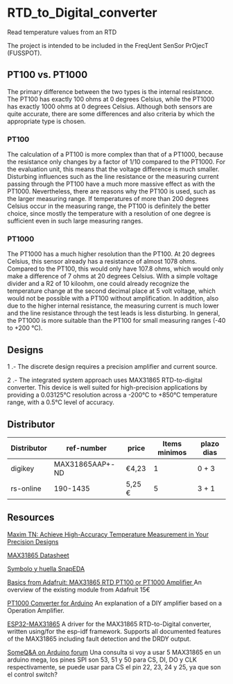 # RTD_to_Digital_converter
Read temperature values from an RTD

The project is intended to be included in the FreqUent SenSor PrOjecT (FUSSPOT).

## PT100 vs. PT1000

The primary difference between the two types is the internal resistance. The PT100 has exactly 100 ohms at 0 degrees Celsius, while the PT1000 has exactly 1000 ohms at 0 degrees Celsius. Although both sensors are quite accurate, there are some differences and also criteria by which the appropriate type is chosen.

### PT100
The calculation of a PT100 is more complex than that of a PT1000, because the resistance only changes by a factor of 1/10 compared to the PT1000. For the evaluation unit, this means that the voltage difference is much smaller. Disturbing influences such as the line resistance or the measuring current passing through the PT100 have a much more massive effect as with the PT1000. Nevertheless, there are reasons why the PT100 is used, such as the larger measuring range. If temperatures of more than 200 degrees Celsius occur in the measuring range, the PT100 is definitely the better choice, since mostly the temperature with a resolution of one degree is sufficient even in such large measuring ranges.

### PT1000
The PT1000 has a much higher resolution than the PT100. At 20 degrees Celsius, this sensor already has a resistance of almost 1078 ohms. Compared to the PT100, this would only have 107.8 ohms, which would only make a difference of 7 ohms at 20 degrees Celsius. With a simple voltage divider and a R2 of 10 kiloohm, one could already recognize the temperature change at the second decimal place at 5 volt voltage, which would not be possible with a PT100 without amplification. In addition, also due to the higher internal resistance, the measuring current is much lower and the line resistance through the test leads is less disturbing.
In general, the PT1000 is more suitable than the PT100 for small measuring ranges (-40 to +200 °C).

## Designs

1 .- The  discrete  design  requires  a  precision  amplifier  and  current  source.

2 .- The integrated system approach uses MAX31865  RTD-to-digital  converter. This  device  is  well  suited for high-precision applications by providing a 0.03125°C resolution across a -200°C to +850°C temperature range, with a 0.5°C level of accuracy.

## Distributor

| Distributor |    ref-number   |  price | Items minimos | plazo dias | 
| ----------- | --------------- |  ----- | ------------- | ---------- |
| digikey     | MAX31865AAP+-ND | €4,23  | 1             |    0 + 3   |
| rs-online   |     190-1435    | 5,25 € | 5             |   3 + 1    |

## Resources

[Maxim TN: Achieve High-Accuracy Temperature Measurement in Your Precision Designs ](https://www.maximintegrated.com/content/dam/files/design/technical-documents/design-solutions/ds67-achieve-high-accuracy-temperature-measurement-in-your-precision-designs.pdf)

[MAX31865 Datasheet](https://www.maximintegrated.com/en/products/interface/sensor-interface/MAX31865.html])

[Symbolo y huella SnapEDA](https://www.snapeda.com/parts/MAX31865AAP+/Maxim%20Integrated/view-part/?ref=digikey)

[Basics from Adafruit: MAX31865 RTD PT100 or PT1000 Amplifier ](https://learn.adafruit.com/adafruit-max31865-rtd-pt100-amplifier)
An overview of the existing module from Adafruit 15€ 

[PT1000 Converter for Arduino](https://www.aeq-web.com/pt1000-temperature-sensor-arduino-lm358-messwandler/?lang=en) 
An explanation of a DIY amplifier based on a Operation Amplifier. 

[ESP32-MAX31865](https://github.com/jamieparkinson/ESP32-MAX31865)
A driver for the MAX31865 RTD-to-Digital converter, written using/for the esp-idf framework. Supports all documented features of the MAX31865 including fault detection and the DRDY output.

[SomeQ&A on Arduino forum](https://forum.arduino.cc/index.php?topic=629616.0)
Una consulta si voy a usar 5 MAX31865 en un arduino mega, los pines SPI son 53, 51 y 50  para CS, DI, DO y CLK respectivamente, se puede usar para CS el pin 22, 23, 24 y 25, ya que son el control switch?


